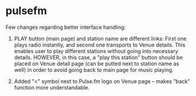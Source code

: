 # pulsefm
Few changes regarding better interface handling:
1. PLAY button (main page) and station name are different links:
First one plays radio instantly, and second one transports to Venue details.
This enables user to play different stations without going into necessary details.
HOWEVER, in this case, a "play this station" button should be placed on Venue detail page (can be putted next to station name as well) in order to avoid going back to main page for music playing.

2. Added "<" symbol next to Pulse.fm logo on Venue page – makes "back" function more understandable.
